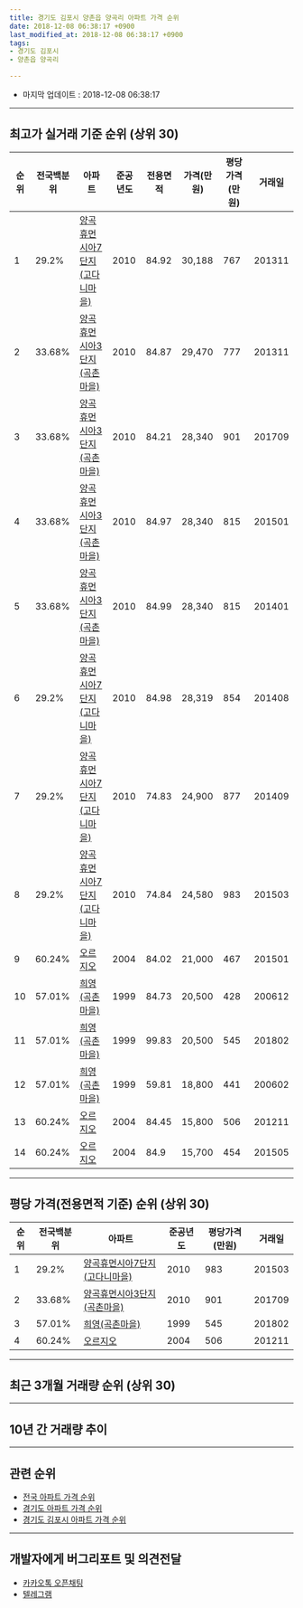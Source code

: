 ```yaml
---
title: 경기도 김포시 양촌읍 양곡리 아파트 가격 순위
date: 2018-12-08 06:38:17 +0900
last_modified_at: 2018-12-08 06:38:17 +0900
tags:
- 경기도 김포시
- 양촌읍 양곡리

---
```


* 마지막 업데이트 : 2018-12-08 06:38:17

---

## 최고가 실거래 기준 순위 (상위 30)


|순위|전국백분위|아파트|준공년도|전용면적|가격(만원)|평당가격(만원)|거래일|
|---|---|---|---|---|---|---|---|
|1|29.2%|[양곡휴먼시아7단지(고다니마을)](https://search.naver.com/search.naver?query=%EA%B2%BD%EA%B8%B0%EB%8F%84+%EA%B9%80%ED%8F%AC%EC%8B%9C+%EC%96%91%EC%B4%8C%EC%9D%8D+%EC%96%91%EA%B3%A1%EB%A6%AC+%EC%96%91%EA%B3%A1%ED%9C%B4%EB%A8%BC%EC%8B%9C%EC%95%847%EB%8B%A8%EC%A7%80%28%EA%B3%A0%EB%8B%A4%EB%8B%88%EB%A7%88%EC%9D%84%29)|2010|84.92|30,188|767|201311|
|2|33.68%|[양곡휴먼시아3단지(곡촌마을)](https://search.naver.com/search.naver?query=%EA%B2%BD%EA%B8%B0%EB%8F%84+%EA%B9%80%ED%8F%AC%EC%8B%9C+%EC%96%91%EC%B4%8C%EC%9D%8D+%EC%96%91%EA%B3%A1%EB%A6%AC+%EC%96%91%EA%B3%A1%ED%9C%B4%EB%A8%BC%EC%8B%9C%EC%95%843%EB%8B%A8%EC%A7%80%28%EA%B3%A1%EC%B4%8C%EB%A7%88%EC%9D%84%29)|2010|84.87|29,470|777|201311|
|3|33.68%|[양곡휴먼시아3단지(곡촌마을)](https://search.naver.com/search.naver?query=%EA%B2%BD%EA%B8%B0%EB%8F%84+%EA%B9%80%ED%8F%AC%EC%8B%9C+%EC%96%91%EC%B4%8C%EC%9D%8D+%EC%96%91%EA%B3%A1%EB%A6%AC+%EC%96%91%EA%B3%A1%ED%9C%B4%EB%A8%BC%EC%8B%9C%EC%95%843%EB%8B%A8%EC%A7%80%28%EA%B3%A1%EC%B4%8C%EB%A7%88%EC%9D%84%29)|2010|84.21|28,340|901|201709|
|4|33.68%|[양곡휴먼시아3단지(곡촌마을)](https://search.naver.com/search.naver?query=%EA%B2%BD%EA%B8%B0%EB%8F%84+%EA%B9%80%ED%8F%AC%EC%8B%9C+%EC%96%91%EC%B4%8C%EC%9D%8D+%EC%96%91%EA%B3%A1%EB%A6%AC+%EC%96%91%EA%B3%A1%ED%9C%B4%EB%A8%BC%EC%8B%9C%EC%95%843%EB%8B%A8%EC%A7%80%28%EA%B3%A1%EC%B4%8C%EB%A7%88%EC%9D%84%29)|2010|84.97|28,340|815|201501|
|5|33.68%|[양곡휴먼시아3단지(곡촌마을)](https://search.naver.com/search.naver?query=%EA%B2%BD%EA%B8%B0%EB%8F%84+%EA%B9%80%ED%8F%AC%EC%8B%9C+%EC%96%91%EC%B4%8C%EC%9D%8D+%EC%96%91%EA%B3%A1%EB%A6%AC+%EC%96%91%EA%B3%A1%ED%9C%B4%EB%A8%BC%EC%8B%9C%EC%95%843%EB%8B%A8%EC%A7%80%28%EA%B3%A1%EC%B4%8C%EB%A7%88%EC%9D%84%29)|2010|84.99|28,340|815|201401|
|6|29.2%|[양곡휴먼시아7단지(고다니마을)](https://search.naver.com/search.naver?query=%EA%B2%BD%EA%B8%B0%EB%8F%84+%EA%B9%80%ED%8F%AC%EC%8B%9C+%EC%96%91%EC%B4%8C%EC%9D%8D+%EC%96%91%EA%B3%A1%EB%A6%AC+%EC%96%91%EA%B3%A1%ED%9C%B4%EB%A8%BC%EC%8B%9C%EC%95%847%EB%8B%A8%EC%A7%80%28%EA%B3%A0%EB%8B%A4%EB%8B%88%EB%A7%88%EC%9D%84%29)|2010|84.98|28,319|854|201408|
|7|29.2%|[양곡휴먼시아7단지(고다니마을)](https://search.naver.com/search.naver?query=%EA%B2%BD%EA%B8%B0%EB%8F%84+%EA%B9%80%ED%8F%AC%EC%8B%9C+%EC%96%91%EC%B4%8C%EC%9D%8D+%EC%96%91%EA%B3%A1%EB%A6%AC+%EC%96%91%EA%B3%A1%ED%9C%B4%EB%A8%BC%EC%8B%9C%EC%95%847%EB%8B%A8%EC%A7%80%28%EA%B3%A0%EB%8B%A4%EB%8B%88%EB%A7%88%EC%9D%84%29)|2010|74.83|24,900|877|201409|
|8|29.2%|[양곡휴먼시아7단지(고다니마을)](https://search.naver.com/search.naver?query=%EA%B2%BD%EA%B8%B0%EB%8F%84+%EA%B9%80%ED%8F%AC%EC%8B%9C+%EC%96%91%EC%B4%8C%EC%9D%8D+%EC%96%91%EA%B3%A1%EB%A6%AC+%EC%96%91%EA%B3%A1%ED%9C%B4%EB%A8%BC%EC%8B%9C%EC%95%847%EB%8B%A8%EC%A7%80%28%EA%B3%A0%EB%8B%A4%EB%8B%88%EB%A7%88%EC%9D%84%29)|2010|74.84|24,580|983|201503|
|9|60.24%|[오르지오](https://search.naver.com/search.naver?query=%EA%B2%BD%EA%B8%B0%EB%8F%84+%EA%B9%80%ED%8F%AC%EC%8B%9C+%EC%96%91%EC%B4%8C%EC%9D%8D+%EC%96%91%EA%B3%A1%EB%A6%AC+%EC%98%A4%EB%A5%B4%EC%A7%80%EC%98%A4)|2004|84.02|21,000|467|201501|
|10|57.01%|[희영(곡촌마을)](https://search.naver.com/search.naver?query=%EA%B2%BD%EA%B8%B0%EB%8F%84+%EA%B9%80%ED%8F%AC%EC%8B%9C+%EC%96%91%EC%B4%8C%EC%9D%8D+%EC%96%91%EA%B3%A1%EB%A6%AC+%ED%9D%AC%EC%98%81%28%EA%B3%A1%EC%B4%8C%EB%A7%88%EC%9D%84%29)|1999|84.73|20,500|428|200612|
|11|57.01%|[희영(곡촌마을)](https://search.naver.com/search.naver?query=%EA%B2%BD%EA%B8%B0%EB%8F%84+%EA%B9%80%ED%8F%AC%EC%8B%9C+%EC%96%91%EC%B4%8C%EC%9D%8D+%EC%96%91%EA%B3%A1%EB%A6%AC+%ED%9D%AC%EC%98%81%28%EA%B3%A1%EC%B4%8C%EB%A7%88%EC%9D%84%29)|1999|99.83|20,500|545|201802|
|12|57.01%|[희영(곡촌마을)](https://search.naver.com/search.naver?query=%EA%B2%BD%EA%B8%B0%EB%8F%84+%EA%B9%80%ED%8F%AC%EC%8B%9C+%EC%96%91%EC%B4%8C%EC%9D%8D+%EC%96%91%EA%B3%A1%EB%A6%AC+%ED%9D%AC%EC%98%81%28%EA%B3%A1%EC%B4%8C%EB%A7%88%EC%9D%84%29)|1999|59.81|18,800|441|200602|
|13|60.24%|[오르지오](https://search.naver.com/search.naver?query=%EA%B2%BD%EA%B8%B0%EB%8F%84+%EA%B9%80%ED%8F%AC%EC%8B%9C+%EC%96%91%EC%B4%8C%EC%9D%8D+%EC%96%91%EA%B3%A1%EB%A6%AC+%EC%98%A4%EB%A5%B4%EC%A7%80%EC%98%A4)|2004|84.45|15,800|506|201211|
|14|60.24%|[오르지오](https://search.naver.com/search.naver?query=%EA%B2%BD%EA%B8%B0%EB%8F%84+%EA%B9%80%ED%8F%AC%EC%8B%9C+%EC%96%91%EC%B4%8C%EC%9D%8D+%EC%96%91%EA%B3%A1%EB%A6%AC+%EC%98%A4%EB%A5%B4%EC%A7%80%EC%98%A4)|2004|84.9|15,700|454|201505|


---

## 평당 가격(전용면적 기준) 순위 (상위 30)


|순위|전국백분위|아파트|준공년도|평당가격(만원)|거래일|
|---|---|---|---|---|---|
|1|29.2%|[양곡휴먼시아7단지(고다니마을)](https://search.naver.com/search.naver?query=%EA%B2%BD%EA%B8%B0%EB%8F%84+%EA%B9%80%ED%8F%AC%EC%8B%9C+%EC%96%91%EC%B4%8C%EC%9D%8D+%EC%96%91%EA%B3%A1%EB%A6%AC+%EC%96%91%EA%B3%A1%ED%9C%B4%EB%A8%BC%EC%8B%9C%EC%95%847%EB%8B%A8%EC%A7%80%28%EA%B3%A0%EB%8B%A4%EB%8B%88%EB%A7%88%EC%9D%84%29)|2010|983|201503|
|2|33.68%|[양곡휴먼시아3단지(곡촌마을)](https://search.naver.com/search.naver?query=%EA%B2%BD%EA%B8%B0%EB%8F%84+%EA%B9%80%ED%8F%AC%EC%8B%9C+%EC%96%91%EC%B4%8C%EC%9D%8D+%EC%96%91%EA%B3%A1%EB%A6%AC+%EC%96%91%EA%B3%A1%ED%9C%B4%EB%A8%BC%EC%8B%9C%EC%95%843%EB%8B%A8%EC%A7%80%28%EA%B3%A1%EC%B4%8C%EB%A7%88%EC%9D%84%29)|2010|901|201709|
|3|57.01%|[희영(곡촌마을)](https://search.naver.com/search.naver?query=%EA%B2%BD%EA%B8%B0%EB%8F%84+%EA%B9%80%ED%8F%AC%EC%8B%9C+%EC%96%91%EC%B4%8C%EC%9D%8D+%EC%96%91%EA%B3%A1%EB%A6%AC+%ED%9D%AC%EC%98%81%28%EA%B3%A1%EC%B4%8C%EB%A7%88%EC%9D%84%29)|1999|545|201802|
|4|60.24%|[오르지오](https://search.naver.com/search.naver?query=%EA%B2%BD%EA%B8%B0%EB%8F%84+%EA%B9%80%ED%8F%AC%EC%8B%9C+%EC%96%91%EC%B4%8C%EC%9D%8D+%EC%96%91%EA%B3%A1%EB%A6%AC+%EC%98%A4%EB%A5%B4%EC%A7%80%EC%98%A4)|2004|506|201211|


---

## 최근 3개월 거래량 순위 (상위 30)


<div style="width:100%;">
    <canvas id="deal_count_ranking" height="250"></canvas>
</div>


<script>
new Chart(document.getElementById("deal_count_ranking"), {
    type: 'horizontalBar',
    data: {
        labels: ['양곡휴먼시아3단지(곡촌마을)', '양곡휴먼시아7단지(고다니마을)', '희영(곡촌마을)'],
        datasets: [{
            label: '실거래 수',
            data: [6, 5, 2],
            borderColor: "rgba(255, 0, 128, 1)",
            backgroundColor: "rgba(255, 0, 128, 0.5)",
            fill: false,
        }]
    },
    options: {
        responsive: true,
        title: {
            display: true,
            text: '최근 3개월 거래량 순위'
        },
        tooltips: {
            mode: 'index',
            intersect: false,
            callbacks: {
                title: function(tooltipItems, data) {
                    return "실거래 수:";
                },
                label: function(tooltipItem, data) {
                    return data.labels[tooltipItem.index] + ": " + tooltipItem.xLabel;
                }
            }
        },
        hover: {
            mode: 'nearest',
            intersect: true
        },
        scales: {
            xAxes: [{
                display: true,
                scaleLabel: {
                    display: true,
                    labelString: '실거래 수'
                },
                ticks: {
                    suggestedMin: 0,
                }
            }],
            yAxes: [{
                display: true,
                ticks: {
                    autoSkip: false,
                    callback: function(value, index, values) {
                        if (value.length > 15)
                            return value.substr(0, 13) + "...";
                        else
                            return value;
                    }
                },
                scaleLabel: {
                    display: false,
                }
            }]
        }
    }
});

</script>


---

## 10년 간 거래량 추이


<div style="width:100%;">
    <canvas id="deal_progress" height="250"></canvas>
</div>

<script>
new Chart(document.getElementById("deal_progress"), {
    type: 'line',
    data: {
        labels: ['200812','200901','200902','200903','200904','200905','200906','200907','200908','200909','200910','200911','200912','201001','201002','201003','201004','201005','201006','201007','201008','201009','201010','201011','201012','201101','201102','201103','201104','201105','201106','201107','201108','201109','201110','201111','201112','201201','201202','201203','201204','201205','201206','201207','201208','201209','201210','201211','201212','201301','201302','201303','201304','201305','201306','201307','201308','201309','201310','201311','201312','201401','201402','201403','201404','201405','201406','201407','201408','201409','201410','201411','201412','201501','201502','201503','201504','201505','201506','201507','201508','201509','201510','201511','201512','201601','201602','201603','201604','201605','201606','201607','201608','201609','201610','201611','201612','201701','201702','201703','201704','201705','201706','201707','201708','201709','201710','201711','201712','201801','201802','201803','201804','201805','201806','201807','201808','201809','201810','201811','201812'],
        datasets: [{
            label: '실거래 수',
            pointRadius: 1,
            data: [0, 1, 5, 1, 1, 2, 0, 1, 0, 2, 2, 0, 0, 2, 1, 0, 0, 0, 0, 2, 1, 4, 7, 6, 7, 3, 3, 5, 3, 2, 1, 2, 1, 1, 0, 3, 1, 2, 2, 3, 5, 2, 5, 2, 0, 4, 4, 5, 3, 1, 4, 1, 0, 6, 2, 2, 3, 3, 3, 5, 6, 1, 3, 4, 5, 3, 5, 2, 5, 3, 9, 2, 2, 7, 5, 16, 15, 11, 7, 10, 10, 16, 25, 20, 8, 9, 8, 7, 6, 8, 9, 8, 9, 4, 6, 6, 7, 5, 3, 5, 3, 7, 10, 5, 13, 5, 6, 6, 4, 2, 6, 4, 7, 1, 2, 4, 4, 10, 10, 3, 0],
            borderColor: "rgba(255, 201, 14, 1)",
            backgroundColor: "rgba(255, 201, 14, 0.5)",
            fill: true,
        }]
    },
    options: {
        responsive: true,
        title: {
            display: true,
            text: '10년간 거래량 추이'
        },
        tooltips: {
            mode: 'index',
            intersect: false,
        },
        hover: {
            mode: 'nearest',
            intersect: true
        },
        scales: {
            xAxes: [{
                display: true,
                scaleLabel: {
                    display: true,
                    labelString: '년/월'
                }
            }],
            yAxes: [{
                display: true,
                ticks: {
                    suggestedMin: 0,
                },
                scaleLabel: {
                    display: true,
                    labelString: '실거래 수'
                }
            }]
        }
    }
});

</script>


---

## 관련 순위

- [전국 아파트 가격 순위](https://inasie.github.io/apt-ranking/전국)
- [경기도 아파트 가격 순위](https://inasie.github.io/apt-ranking/경기도)
- [경기도 김포시 아파트 가격 순위](https://inasie.github.io/apt-ranking/경기도-김포시)


---

## 개발자에게 버그리포트 및 의견전달

- [카카오톡 오픈채팅](https://open.kakao.com/o/gLJUAP4)
- [텔레그램](https://t.me/inasie)

